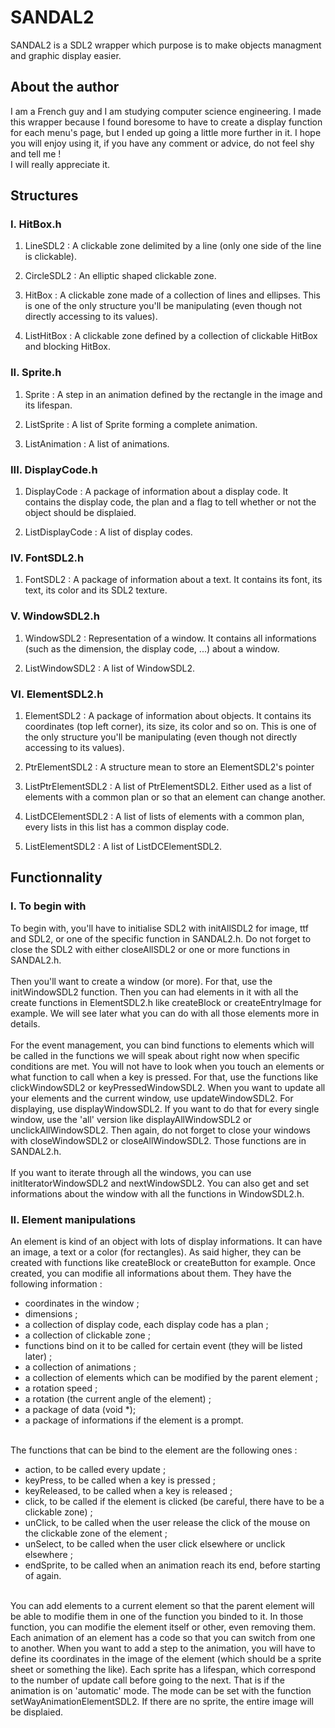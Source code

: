 # SANDAL2

SANDAL2 is a SDL2 wrapper which purpose is to make objects managment and
graphic display easier.

## About the author

   I am a French guy and I am studying computer science engineering. I made this wrapper because I found
boresome to have to create a display function for each menu's page, but I ended up going a little more further
in it. I hope you will enjoy using it, if you have any comment or advice, do not feel shy and tell me !<br>
I will really appreciate it.

## Structures

### I. HitBox.h

  1. LineSDL2 : 
    A clickable zone delimited by a line (only one side of the line is clickable).

  2. CircleSDL2 :
    An elliptic shaped clickable zone.

  3. HitBox :
    A clickable zone made of a collection of lines and ellipses.
    This is one of the only structure you'll be manipulating (even though not directly accessing to its values).

  4. ListHitBox : 
    A clickable zone defined by a collection of clickable HitBox and blocking HitBox.

### II. Sprite.h

  1. Sprite :
    A step in an animation defined by the rectangle in the image and its lifespan.

  2. ListSprite :
    A list of Sprite forming a complete animation.

  3. ListAnimation :
    A list of animations.
    
### III. DisplayCode.h

  1. DisplayCode : 
    A package of information about a display code. It contains the display code, the plan and a flag to tell whether or not
    the object should be displaied.

  2. ListDisplayCode : 
    A list of display codes.

### IV. FontSDL2.h

  1. FontSDL2 :
    A package of information about a text. It contains its font, its text, its color and its SDL2 texture.

### V. WindowSDL2.h

  1. WindowSDL2 :
    Representation of a window. It contains all informations (such as the dimension, the display code, ...) about a window.

  2. ListWindowSDL2 :
    A list of WindowSDL2.

### VI. ElementSDL2.h

  1. ElementSDL2 :
    A package of information about objects. It contains its coordinates (top left corner), its size, its color and so on.
    This is one of the only structure you'll be manipulating (even though not directly accessing to its values).

  2. PtrElementSDL2 :
    A structure mean to store an ElementSDL2's pointer

  3. ListPtrElementSDL2 :
    A list of PtrElementSDL2. Either used as a list of elements with a common plan or so that an element can change another.

  4. ListDCElementSDL2 :
    A list of lists of elements with a common plan, every lists in this list has a common display code.

  5. ListElementSDL2 :
    A list of ListDCElementSDL2.

## Functionnality

### I. To begin with

   To begin with, you'll have to initialise SDL2 with initAllSDL2 for image, ttf and SDL2, or one of the
specific function in SANDAL2.h. Do not forget to close the SDL2 with either closeAllSDL2 or one or more functions
in SANDAL2.h.<br/><br/>
   Then you'll want to create a window (or more). For that, use the initWindowSDL2 function. Then you can had
elements in it with all the create functions in ElementSDL2.h like createBlock or createEntryImage for example.
We will see later what you can do with all those elements more in details.<br/><br/>
   For the event management, you can bind functions to elements which will be called in the functions we will speak
about right now when specific conditions are met. You will not have to look when you touch an elements or what
function to call when a key is pressed. For that, use the functions like clickWindowSDL2 or keyPressedWindowSDL2.
When you want to update all your elements and the current window, use updateWindowSDL2. For displaying, use displayWindowSDL2.
If you want to do that for every single window, use the 'all' version like displayAllWindowSDL2 or unclickAllWindowSDL2.
Then again, do not forget to close your windows with closeWindowSDL2 or closeAllWindowSDL2.
Those functions are in SANDAL2.h.<br/><br/>
   If you want to iterate through all the windows, you can use initIteratorWindowSDL2 and nextWindowSDL2. You can also get and set informations about the window with all the functions in WindowSDL2.h.<br/>

### II. Element manipulations

   An element is kind of an object with lots of display informations. It can have an image, a text or a color (for rectangles).
As said higher, they can be created with functions like createBlock or createButton for example. Once created, you can
modifie all informations about them. They have the following information :
* coordinates in the window ;
* dimensions ;
* a collection of display code, each display code has a plan ;
* a collection of clickable zone ;
* functions bind on it to be called for certain event (they will be listed later) ;
* a collection of animations ;
* a collection of elements which can be modified by the parent element ;
* a rotation speed ;
* a rotation (the current angle of the element) ;
* a package of data (void *);
* a package of informations if the element is a prompt.
<br/><br/>

The functions that can be bind to the element are the following ones :
* action, to be called every update ;
* keyPress, to be called when a key is pressed ;
* keyReleased, to be called when a key is released ;
* click, to be called if the element is clicked (be careful, there have to be a clickable zone) ;
* unClick, to be called when the user release the click of the mouse on the clickable zone of the element ;
* unSelect, to be called when the user click elsewhere or unclick elsewhere ;
* endSprite, to be called when an animation reach its end, before starting of again.
<br/><br/>

You can add elements to a current element so that the parent element will be able to modifie them in one of
the function you binded to it. In those function, you can modifie the element itself or other, even removing them.
Each animation of an element has a code so that you can switch from one to another. When you want to add a step
to the animation, you will have to define its coordinates in the image of the element (which should be a sprite sheet
or something the like). Each sprite has a lifespan, which correspond to the number of update call before going to the
next. That is if the animation is on 'automatic' mode. The mode can be set with the function setWayAnimationElementSDL2.
If there are no sprite, the entire image will be displaied.
<br/><br/>